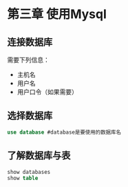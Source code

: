 # 第三章 使用Mysql
## 连接数据库
需要下列信息：
* 主机名
* 用户名
* 用户口令（如果需要）
## 选择数据库
```sql
use database #database是要使用的数据库名
```
## 了解数据库与表
```sql
show databases
show table
```